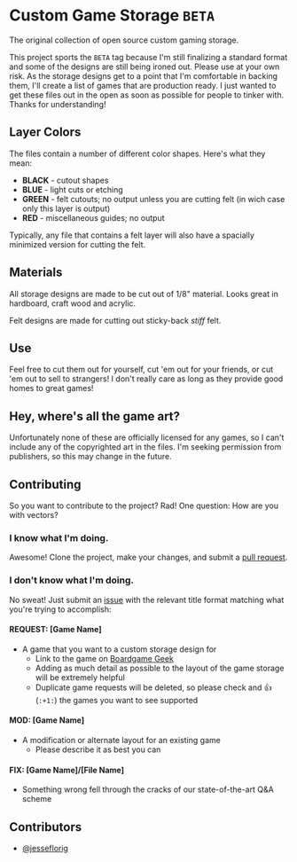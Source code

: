 # Custom Game Storage `BETA`
The original collection of open source custom gaming storage.

This project sports the `BETA` tag because I'm still finalizing a standard format and some of the designs are still being ironed out. Please use at your own risk. As the storage designs get to a point that I'm comfortable in backing them, I'll create a list of games that are production ready. I just wanted to get these files out in the open as soon as possible for people to tinker with. Thanks for understanding!

## Layer Colors
The files contain a number of different color shapes. Here's what they mean:
* **BLACK** - cutout shapes
* **BLUE** - light cuts or etching
* **GREEN** - felt cutouts; no output unless you are cutting felt (in wich case only this layer is output)
* **RED** - miscellaneous guides; no output

Typically, any file that contains a felt layer will also have a spacially minimized version for cutting the felt.

## Materials
All storage designs are made to be cut out of 1/8" material. Looks great in hardboard, craft wood and acrylic.

Felt designs are made for cutting out sticky-back *stiff* felt.

## Use
Feel free to cut them out for yourself, cut 'em out for your friends, or cut 'em out to sell to strangers! I don't really care as long as they provide good homes to great games!

## Hey, where's all the game art?
Unfortunately none of these are officially licensed for any games, so I can't include any of the copyrighted art in the files. I'm seeking permission from publishers, so this may change in the future.

## Contributing
So you want to contribute to the project? Rad! One question: How are you with vectors?

### I know what I'm doing.
Awesome! Clone the project, make your changes, and submit a [pull request](https://github.com/jesseflorig/custom-game-storage/pulls).

### I don't know what I'm doing.
No sweat! Just submit an [issue](https://github.com/jesseflorig/custom-game-storage/issues) with the relevant title format matching what you're trying to accomplish:

#### REQUEST: [Game Name]
* A game that you want to a custom storage design for
  * Link to the game on [Boardgame Geek](https://boardgamegeek.com/)
  * Adding as much detail as possible to the layout of the game storage will be extremely helpful
  * Duplicate game requests will be deleted, so please check and :+1: (`:+1:`) the games you want to see supported

#### MOD: [Game Name]
* A modification or alternate layout for an existing game
  * Please describe it as best you can

#### FIX: [Game Name]/[File Name]
* Something wrong fell through the cracks of our state-of-the-art Q&A scheme

## Contributors
* [@jesseflorig](https://github.com/jesseflorig)
